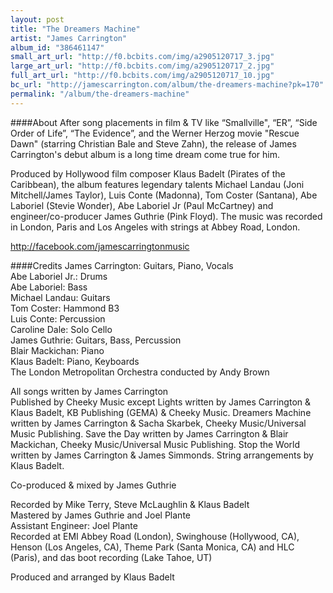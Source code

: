```yaml
---
layout: post
title: "The Dreamers Machine"
artist: "James Carrington"
album_id: "386461147"
small_art_url: "http://f0.bcbits.com/img/a2905120717_3.jpg"
large_art_url: "http://f0.bcbits.com/img/a2905120717_2.jpg"
full_art_url: "http://f0.bcbits.com/img/a2905120717_10.jpg"
bc_url: "http://jamescarrington.com/album/the-dreamers-machine?pk=170"
permalink: "/album/the-dreamers-machine"
---
```

####About
After song placements in film & TV like “Smallville", “ER”, “Side Order of Life”, “The Evidence”, and the Werner Herzog movie "Rescue Dawn" (starring Christian Bale and Steve Zahn), the release of James Carrington's debut album is a long time dream come true for him.   
  
Produced by Hollywood film composer Klaus Badelt (Pirates of the Caribbean), the album features legendary talents Michael Landau (Joni Mitchell/James Taylor), Luis Conte (Madonna), Tom Coster (Santana), Abe Laboriel (Stevie Wonder), Abe Laboriel Jr (Paul McCartney) and engineer/co-producer James Guthrie (Pink Floyd). The music was recorded in London, Paris and Los Angeles with strings at Abbey Road, London.  
  
http://facebook.com/jamescarringtonmusic

####Credits
James Carrington: Guitars, Piano, Vocals  
Abe Laboriel Jr.: Drums  
Abe Laboriel: Bass  
Michael Landau: Guitars  
Tom Coster: Hammond B3  
Luis Conte: Percussion  
Caroline Dale: Solo Cello  
James Guthrie: Guitars, Bass, Percussion  
Blair Mackichan: Piano  
Klaus Badelt: Piano, Keyboards  
The London Metropolitan Orchestra conducted by Andy Brown  
  
All songs written by James Carrington  
Published by Cheeky Music except Lights written by James Carrington & Klaus Badelt, KB Publishing (GEMA) & Cheeky Music. Dreamers Machine written by James Carrington & Sacha Skarbek, Cheeky Music/Universal Music Publishing. Save the Day written by James Carrington & Blair Mackichan, Cheeky Music/Universal Music Publishing. Stop the World written by James Carrington & James Simmonds. String arrangements by Klaus Badelt.  
  
Co-produced & mixed by James Guthrie
  
Recorded by Mike Terry, Steve McLaughlin & Klaus Badelt  
Mastered by James Guthrie and Joel Plante  
Assistant Engineer: Joel Plante  
Recorded at EMI Abbey Road (London), Swinghouse (Hollywood, CA), Henson (Los Angeles, CA), Theme Park (Santa Monica, CA) and HLC (Paris), and das boot recording (Lake Tahoe, UT)  
  
Produced and arranged by Klaus Badelt

